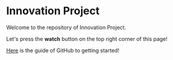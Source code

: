 # Innovation Project
Welcome to the repository of Innovation Project.

Let's press the __watch__ button on the top right corner of this page!

[Here](https://github.com/HuolettiWatsonTeam/InnovationProject/wiki/How-To-Use-GitHub) is the guide of GitHub to getting started!
